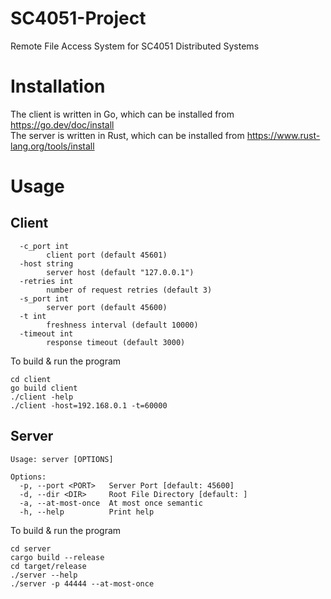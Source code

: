 # SC4051-Project
Remote File Access System for SC4051 Distributed Systems

# Installation
The client is written in Go, which can be installed from https://go.dev/doc/install \
The server is written in Rust, which can be installed from https://www.rust-lang.org/tools/install

# Usage
## Client
```
  -c_port int
    	client port (default 45601)
  -host string
    	server host (default "127.0.0.1")
  -retries int
    	number of request retries (default 3)
  -s_port int
    	server port (default 45600)
  -t int
    	freshness interval (default 10000)
  -timeout int
    	response timeout (default 3000)
```

To build & run the program
```
cd client
go build client
./client -help
./client -host=192.168.0.1 -t=60000
```

## Server
```
Usage: server [OPTIONS]

Options:
  -p, --port <PORT>   Server Port [default: 45600]
  -d, --dir <DIR>     Root File Directory [default: ]
  -a, --at-most-once  At most once semantic
  -h, --help          Print help
```

To build & run the program
```
cd server
cargo build --release
cd target/release
./server --help
./server -p 44444 --at-most-once
```
